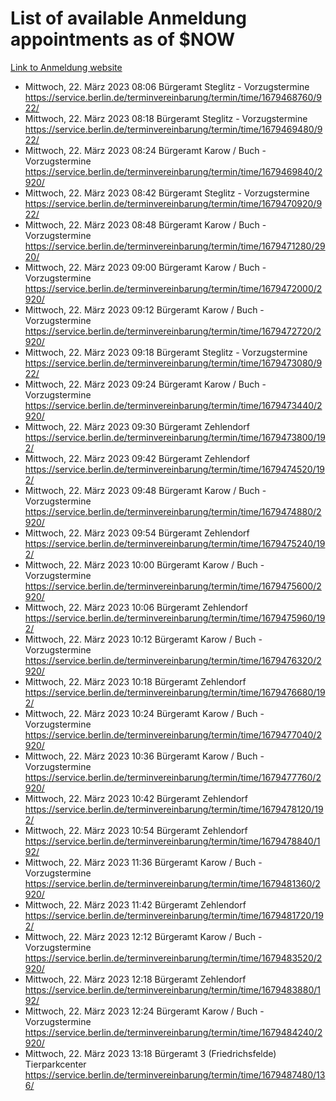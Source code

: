 # List of available Anmeldung appointments as of $NOW
[Link to Anmeldung website](https://service.berlin.de/terminvereinbarung/termin/tag.php?termin=1&anliegen[]=120686&dienstleisterlist=122210,122217,327316,122219,327312,122227,327314,122231,327346,122243,327348,122254,122252,329742,122260,329745,122262,329748,122271,327278,122273,327274,122277,327276,330436,122280,327294,122282,327290,122284,327292,122291,327270,122285,327266,122286,327264,122296,327268,150230,329760,122297,327286,122294,327284,122312,329763,122314,329775,122304,327330,122311,327334,122309,327332,317869,122281,327352,122279,329772,122283,122276,327324,122274,327326,122267,329766,122246,327318,122251,327320,122257,327322,122208,327298,122226,327300&herkunft=http%3A%2F%2Fservice.berlin.de%2Fdienstleistung%2F120686%2F)
- Mittwoch, 22. März 2023 08:06 Bürgeramt Steglitz - Vorzugstermine https://service.berlin.de/terminvereinbarung/termin/time/1679468760/922/
- Mittwoch, 22. März 2023 08:18 Bürgeramt Steglitz - Vorzugstermine https://service.berlin.de/terminvereinbarung/termin/time/1679469480/922/
- Mittwoch, 22. März 2023 08:24 Bürgeramt Karow / Buch - Vorzugstermine https://service.berlin.de/terminvereinbarung/termin/time/1679469840/2920/
- Mittwoch, 22. März 2023 08:42 Bürgeramt Steglitz - Vorzugstermine https://service.berlin.de/terminvereinbarung/termin/time/1679470920/922/
- Mittwoch, 22. März 2023 08:48 Bürgeramt Karow / Buch - Vorzugstermine https://service.berlin.de/terminvereinbarung/termin/time/1679471280/2920/
- Mittwoch, 22. März 2023 09:00 Bürgeramt Karow / Buch - Vorzugstermine https://service.berlin.de/terminvereinbarung/termin/time/1679472000/2920/
- Mittwoch, 22. März 2023 09:12 Bürgeramt Karow / Buch - Vorzugstermine https://service.berlin.de/terminvereinbarung/termin/time/1679472720/2920/
- Mittwoch, 22. März 2023 09:18 Bürgeramt Steglitz - Vorzugstermine https://service.berlin.de/terminvereinbarung/termin/time/1679473080/922/
- Mittwoch, 22. März 2023 09:24 Bürgeramt Karow / Buch - Vorzugstermine https://service.berlin.de/terminvereinbarung/termin/time/1679473440/2920/
- Mittwoch, 22. März 2023 09:30 Bürgeramt Zehlendorf https://service.berlin.de/terminvereinbarung/termin/time/1679473800/192/
- Mittwoch, 22. März 2023 09:42 Bürgeramt Zehlendorf https://service.berlin.de/terminvereinbarung/termin/time/1679474520/192/
- Mittwoch, 22. März 2023 09:48 Bürgeramt Karow / Buch - Vorzugstermine https://service.berlin.de/terminvereinbarung/termin/time/1679474880/2920/
- Mittwoch, 22. März 2023 09:54 Bürgeramt Zehlendorf https://service.berlin.de/terminvereinbarung/termin/time/1679475240/192/
- Mittwoch, 22. März 2023 10:00 Bürgeramt Karow / Buch - Vorzugstermine https://service.berlin.de/terminvereinbarung/termin/time/1679475600/2920/
- Mittwoch, 22. März 2023 10:06 Bürgeramt Zehlendorf https://service.berlin.de/terminvereinbarung/termin/time/1679475960/192/
- Mittwoch, 22. März 2023 10:12 Bürgeramt Karow / Buch - Vorzugstermine https://service.berlin.de/terminvereinbarung/termin/time/1679476320/2920/
- Mittwoch, 22. März 2023 10:18 Bürgeramt Zehlendorf https://service.berlin.de/terminvereinbarung/termin/time/1679476680/192/
- Mittwoch, 22. März 2023 10:24 Bürgeramt Karow / Buch - Vorzugstermine https://service.berlin.de/terminvereinbarung/termin/time/1679477040/2920/
- Mittwoch, 22. März 2023 10:36 Bürgeramt Karow / Buch - Vorzugstermine https://service.berlin.de/terminvereinbarung/termin/time/1679477760/2920/
- Mittwoch, 22. März 2023 10:42 Bürgeramt Zehlendorf https://service.berlin.de/terminvereinbarung/termin/time/1679478120/192/
- Mittwoch, 22. März 2023 10:54 Bürgeramt Zehlendorf https://service.berlin.de/terminvereinbarung/termin/time/1679478840/192/
- Mittwoch, 22. März 2023 11:36 Bürgeramt Karow / Buch - Vorzugstermine https://service.berlin.de/terminvereinbarung/termin/time/1679481360/2920/
- Mittwoch, 22. März 2023 11:42 Bürgeramt Zehlendorf https://service.berlin.de/terminvereinbarung/termin/time/1679481720/192/
- Mittwoch, 22. März 2023 12:12 Bürgeramt Karow / Buch - Vorzugstermine https://service.berlin.de/terminvereinbarung/termin/time/1679483520/2920/
- Mittwoch, 22. März 2023 12:18 Bürgeramt Zehlendorf https://service.berlin.de/terminvereinbarung/termin/time/1679483880/192/
- Mittwoch, 22. März 2023 12:24 Bürgeramt Karow / Buch - Vorzugstermine https://service.berlin.de/terminvereinbarung/termin/time/1679484240/2920/
- Mittwoch, 22. März 2023 13:18 Bürgeramt 3 (Friedrichsfelde) Tierparkcenter https://service.berlin.de/terminvereinbarung/termin/time/1679487480/136/
